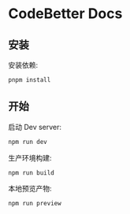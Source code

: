 # CodeBetter Docs

## 安装

安装依赖:

```bash
pnpm install
```

## 开始

启动 Dev server:

```bash
npm run dev
```

生产环境构建:

```bash
npm run build
```

本地预览产物:

```bash
npm run preview
```
